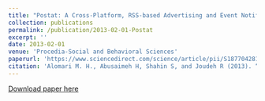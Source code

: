 ```yaml
---
title: "Postat: A Cross-Platform, RSS-based Advertising and Event Notification System for Educational Institutions"
collection: publications
permalink: /publication/2013-02-01-Postat
excerpt: ''
date: 2013-02-01
venue: 'Procedia-Social and Behavioral Sciences'
paperurl: 'https://www.sciencedirect.com/science/article/pii/S1877042813003248'
citation: 'Alomari M. H., Abusaimeh H, Shahin S, and Joudeh R (2013). “Postat: A Cross-Platform, RSS-based Advertising and Event Notification System for Educational Institutions”, Procedia - Social and Behavioral Sciences, 73, 120-127, Elsevier.'
---
```


[Download paper here](https://www.sciencedirect.com/science/article/pii/S1877042813003248/pdf?md5=b84f657ab952514a1296bbe19a002139&pid=1-s2.0-S1877042813003248-main.pdf)
